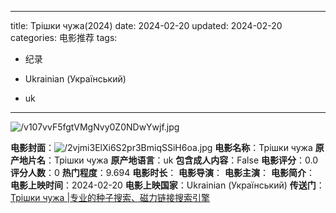 
---
title: Трішки чужа(2024)
date: 2024-02-20
updated: 2024-02-20
categories: 电影推荐
tags:

- 纪录

- Ukrainian (Український)
- uk
---

<img src="https://image.tmdb.org/t/p/original/v107vvF5fgtVMgNvy0Z0NDwYwjf.jpg" alt="/v107vvF5fgtVMgNvy0Z0NDwYwjf.jpg" title="/v107vvF5fgtVMgNvy0Z0NDwYwjf.jpg">

**电影封面**：<img src="https://image.tmdb.org/t/p/w200/2vjmi3ElXi6S2pr3BmiqSSiH6oa.jpg" alt="/2vjmi3ElXi6S2pr3BmiqSSiH6oa.jpg" title="/2vjmi3ElXi6S2pr3BmiqSSiH6oa.jpg">
**电影名称**：Трішки чужа
**原产地片名**：Трішки чужа
**原产地语言**：uk
**包含成人内容**：False
**电影评分**：0.0
**评分人数**：0
**热门程度**：9.694
**电影时长**：
**电影导演**：
**电影主演**：
**电影简介**：
**电影上映时间**：2024-02-20
**电影上映国家**：Ukrainian (Український)
**传送门**：[Трішки чужа |专业的种子搜索、磁力链接搜索引擎](https://movie.amd794.com:2083/?search=%D0%A2%D1%80%D1%96%D1%88%D0%BA%D0%B8%20%D1%87%D1%83%D0%B6%D0%B0&ordering=&mode=match_phrase&page_size=10&page=1)

